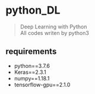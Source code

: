 # python_DL

>Deep Learning with Python  
>All codes writen by python3

## requirements

* python==3.7.6
* Keras==2.3.1
* numpy==1.18.1
* tensorflow-gpu==2.1.0
